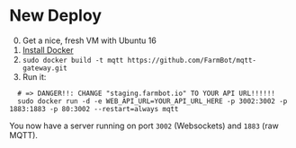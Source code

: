 # New Deploy

 0. Get a nice, fresh VM with Ubuntu 16
 0. [Install Docker](https://docs.docker.com/engine/installation/linux/ubuntulinux/)
 0. `sudo docker build -t mqtt https://github.com/FarmBot/mqtt-gateway.git`
 0. Run it:
```
  # => DANGER!!: CHANGE "staging.farmbot.io" TO YOUR API URL!!!!!!
  sudo docker run -d -e WEB_API_URL=YOUR_API_URL_HERE -p 3002:3002 -p 1883:1883 -p 80:3002 --restart=always mqtt
```

You now have a server running on port `3002` (Websockets) and `1883` (raw MQTT).
